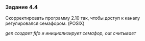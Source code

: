 ### Задание 4.4
Скорректировать программу 2.10 так, чтобы доступ к каналу регулировался семафором. (POSIX)

*gen создает fifo и инициализирует семафор, out считывает*
